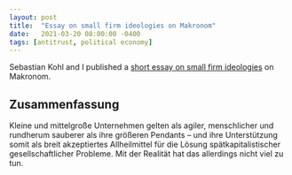 ```yaml
---
layout: post
title:  "Essay on small firm ideologies on Makronom"
date:   2021-03-20 08:00:00 -0400
tags: [antitrust, political economy]
---
```


Sebastian Kohl and I published a [short essay on small firm ideologies](https://makronom.de/der-mittelstand-als-retter-des-demokratischen-kapitalismus-38483) on Makronom.

<!--more-->

## Zusammenfassung

Kleine und mittelgroße Unternehmen gelten als agiler, menschlicher und rundherum sauberer als ihre größeren Pendants – und ihre Unterstützung somit als breit akzeptiertes Allheilmittel für die Lösung spätkapitalistischer gesellschaftlicher Probleme. Mit der Realität hat das allerdings nicht viel zu tun.